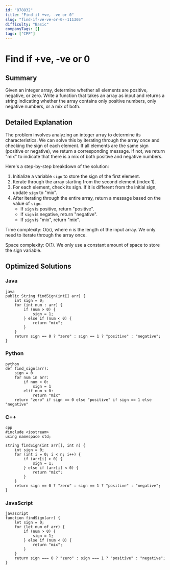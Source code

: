 ```yaml
---
id: "878832"
title: "Find if +ve, -ve or 0"
slug: "find-if-ve-ve-or-0--111305"
difficulty: "Basic"
companyTags: []
tags: ["CPP"]
---
```


**Find if +ve, -ve or 0**
=====================================



## Summary
Given an integer array, determine whether all elements are positive, negative, or zero. Write a function that takes an array as input and returns a string indicating whether the array contains only positive numbers, only negative numbers, or a mix of both.

## Detailed Explanation
The problem involves analyzing an integer array to determine its characteristics. We can solve this by iterating through the array once and checking the sign of each element. If all elements are the same sign (positive or negative), we return a corresponding message. If not, we return "mix" to indicate that there is a mix of both positive and negative numbers.

Here's a step-by-step breakdown of the solution:

1. Initialize a variable `sign` to store the sign of the first element.
2. Iterate through the array starting from the second element (index 1).
3. For each element, check its sign. If it is different from the initial sign, update `sign` to "mix".
4. After iterating through the entire array, return a message based on the value of `sign`.
   - If `sign` is positive, return "positive".
   - If `sign` is negative, return "negative".
   - If `sign` is "mix", return "mix".

Time complexity: O(n), where n is the length of the input array. We only need to iterate through the array once.

Space complexity: O(1). We only use a constant amount of space to store the sign variable.

## Optimized Solutions
### Java
```
java
public String findSign(int[] arr) {
    int sign = 0;
    for (int num : arr) {
        if (num > 0) {
            sign = 1;
        } else if (num < 0) {
            return "mix";
        }
    }
    return sign == 0 ? "zero" : sign == 1 ? "positive" : "negative";
}
```

### Python
```
python
def find_sign(arr):
    sign = 0
    for num in arr:
        if num > 0:
            sign = 1
        elif num < 0:
            return "mix"
    return "zero" if sign == 0 else "positive" if sign == 1 else "negative"
```

### C++
```
cpp
#include <iostream>
using namespace std;

string findSign(int arr[], int n) {
    int sign = 0;
    for (int i = 0; i < n; i++) {
        if (arr[i] > 0) {
            sign = 1;
        } else if (arr[i] < 0) {
            return "mix";
        }
    }
    return sign == 0 ? "zero" : sign == 1 ? "positive" : "negative";
}
```

### JavaScript
```
javascript
function findSign(arr) {
    let sign = 0;
    for (let num of arr) {
        if (num > 0) {
            sign = 1;
        } else if (num < 0) {
            return "mix";
        }
    }
    return sign === 0 ? "zero" : sign === 1 ? "positive" : "negative";
}
```
